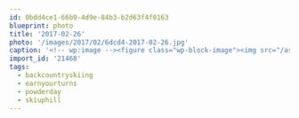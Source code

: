 ```yaml
---
id: 0bdd4ce1-66b9-4d9e-84b3-b2d63f4f0163
blueprint: photo
title: '2017-02-26'
photo: '/images/2017/02/6dcd4-2017-02-26.jpg'
caption: '<!-- wp:image --><figure class="wp-block-image"><img src="/assets/images/2017/02/6dcd4-2017-02-26.jpg" /></figure><!-- /wp:image --><!-- wp:paragraph --><p>Skinned up to find Champagne powder and no tracks. Yeah this''ll do. #earnyourturns #backcountryskiing #powderday #skiuphill #pnw</p><!-- /wp:paragraph -->'
import_id: '21468'
tags:
  - backcountryskiing
  - earnyourturns
  - powderday
  - skiuphill
---
```

